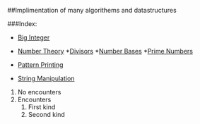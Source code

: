 ##Implimentation of many algorithems and datastructures

###Index:

*  [Big Integer](https://github.com/SH-anonta/CPP-Code-Snippets/tree/master/Big%20Integer)

*  [Number Theory](https://github.com/SH-anonta/CPP-Code-Snippets/tree/master/Number%20Theory)
    *[Divisors](https://github.com/SH-anonta/CPP-Code-Snippets/tree/master/Number%20Theory/Divisors)
    *[Number Bases](https://github.com/SH-anonta/CPP-Code-Snippets/tree/master/Number%20Theory/Number%20Bases)
    *[Prime Numbers](https://github.com/SH-anonta/CPP-Code-Snippets/tree/master/Number%20Theory/Prime%20Numbers)

*  [Pattern Printing](https://github.com/SH-anonta/CPP-Code-Snippets/tree/master/Pattern%20Printing)
*  [String Manipulation](https://github.com/SH-anonta/CPP-Code-Snippets/tree/master/String%20Manipulation)


1.  No encounters
2.  Encounters
    1. First kind
    2. Second kind
